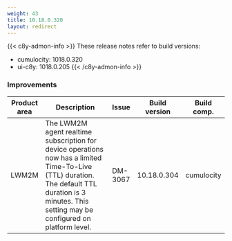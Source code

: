 ```yaml
---
weight: 43
title: 10.18.0.320
layout: redirect
---
```


{{< c8y-admon-info >}}
These release notes refer to build versions:
- cumulocity: 1018.0.320
- ui-c8y: 1018.0.205
{{< /c8y-admon-info >}}

### Improvements

<table>
<colgroup>
<col style="width: 15%;">
<col style="width:50%;">
<col style="width: 10%;">
<col style="width: 12%;">
<col style="width: 13%;">
</colgroup>
<thead><tr>
<th>
Product area</th>
<th>
Description</th>
<th>
Issue</th>
<th>
Build version</th>
<th>Build comp.</th>
</tr>
</thead><tbody>

<tr>
<td>LWM2M</td>
<td>The LWM2M agent realtime subscription for device operations now has a limited Time-To-Live (TTL) duration. The default TTL duration is 3 minutes. This setting may be configured on platform level.</td>
<td>DM-3067</td>
<td>10.18.0.304</td>
<td>cumulocity</td>
</tr>

</tbody></table>
